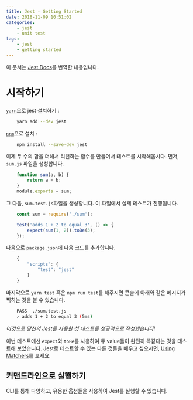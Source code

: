 ```yaml
---
title: Jest - Getting Started
date: 2018-11-09 10:51:02
categories:
    - jest
    - unit test
tags:
    - jest
    - getting started
---
```


이 문서는 [Jest Docs](https://jestjs.io/docs/en/getting-started)를 번역한 내용입니다.

# 시작하기

[`yarn`](https://yarnpkg.com/en/package/jest)으로 jest 설치하기 :
``` bash
    yarn add --dev jest
```

[`npm`](https://www.npmjs.com/)으로 설치 :
``` bash
    npm install --save-dev jest
```

이제 두 수의 합을 더해서 리턴하는 함수를 만들어서 테스트를 시작해봅시다. 먼저, `sum.js` 파일을 생성합니다.

``` javascript
    function sum(a, b) {
        return a + b;
    }
    module.exports = sum;
```
그 다음, `sum.test.js`파일을 생성합니다. 이 파일에서 실제 테스트가 진행됩니다.

``` javascript
    const sum = require('./sum');

    test('adds 1 + 2 to equal 3', () => {
        expect(sum(1, 2)).toBe(3);
    });
```

다음으로 `package.json`에 다음 코드를 추가합니다.
``` javascript
    {
        "scripts": {
            "test": "jest"
        }
    }
```

마지막으로 `yarn test` 혹은 `npm run test`를 해주시면 콘솔에 아래와 같은 메시지가 찍히는 것을 볼 수 있습니다.

``` bash
    PASS  ./sum.test.js
    ✓ adds 1 + 2 to equal 3 (5ms)
```

*이것으로 당신의 Jest를 사용한 첫 테스트를 성공적으로 작성했습니다!*


이번 테스트에선 `expect`와 `toBe`를 사용하여 두 value들이 완전히 똑같다는 것을 테스트해 보았습니다. Jest로 테스트할 수 있는 다른 것들을 배우고 싶으시면, [Using Matchers](https://jestjs.io/docs/en/using-matchers)를 보세요.

## 커맨드라인으로 실행하기

CLI를 통해 다양하고, 유용한 옵션들을 사용하여 Jest를 실행할 수 있습니다.

